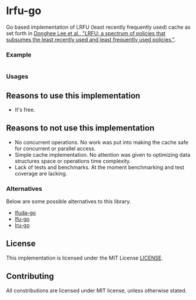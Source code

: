 # lrfu-go

Go based implementation of LRFU (least recently frequently used) cache as set forth in [Donghee Lee et al., "LRFU: a spectrum of policies that subsumes the least recently used and least frequently used policies,"](http://citeseerx.ist.psu.edu/viewdoc/summary?doi=10.1.1.55.1478).

### Example

```go
```

### Usages

## Reasons to use this implementation

 - It's free.

## Reasons to not use this implementation

 - No concurrent operations. No work was put into making the cache safe for concurrent or parallel access.
 - Simple cache implementation. No attention was given to optimizing data structures space or operations time complexity.
 - Lack of tests and benchmarks. At the moment benchmarking and test coverage are lacking.

### Alternatives
Below are some possible alternatives to this library.

 * [lfuda-go](https://github.com/bparli/lfuda-go)
 * [lfu-go](https://github.com/dgrijalva/lfu-go)
 * [lru-go](https://github.com/hashicorp/golang-lru)

## License

This implementation is licensed under the MIT License [LICENSE](http://opensource.org/licenses/MIT).

## Contributing

All constributions are licensed under MIT license, unless otherwise stated.
